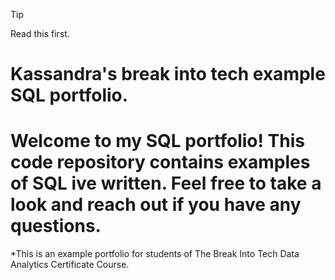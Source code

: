 > [!TIP]
> Read this first.


# Kassandra's break into tech example SQL portfolio.

# Welcome to my SQL portfolio! This code repository contains examples of SQL ive written. Feel free to take a look and reach out if you have any questions.

*This is an example portfolio for students of The Break Into Tech Data Analytics Certificate Course.

